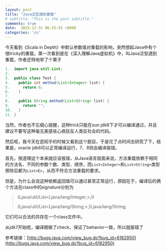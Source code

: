 ```yaml
---
layout: post
title: "Java泛型遇到重载"
# subtitle: "This is the post subtitle."
comments: true
date:  2015-12-31 06:25:55 +0800
categories: 'cn'
---
```


今天看到《Scala in Depth》中默认参数值对重载的影响，突然想起Java中有个很tricky的重载，第一次看到是在《深入理解Java虚拟机》中，叫Java泛型遇到重载，作者还特地举了个栗子

```java
1.  import java.util.List;
2.
3.  public class Test {
4.    public int method(List<Integer> list) {
5.      return 0;
6.    }
7.
8.    public String method(List<String> list) {
9.      return "";
10.   }
11. }
```

当然，作者也不忘细心提醒，这种trick只能在sun jdk6下才可以编译通过，并且建议不要写这种毫无美感丧心病狂反人类反社会的代码。

然后呢，我今天在逛知乎的时候又看到这个题目，于是花了点时间去研究了下，结果是，oracle jdk6可以正常编译运行，7、8则会编译报错。

首先，按道理这个本来就应该报错，从Java语言层面来说，方法重载依赖于相同的方法名、不同的参数个数、类型、顺序，而`List<Integer>`和`List<String>`类型擦除后都为`List<E>`，从而不符合方法重载的要求。

但是，为什么会说这种依赖返回值可以通过甚至正常运行，原因在于，编译后的俩个方法在class中的signature分别为

> (Ljava/util/List<Ljava/lang/Integer;>;)I
> 
> (Ljava/util/List<Ljava/lang/String;>;)Ljava/lang/String;

它们可以合法的共存在一个class文件中。

从jdk7开始呢，编译期做了check，保证了behavior一致，所以就报错了

参考链接：[http://bugs.java.com/view_bug.do?bug_id=6182950](http://bugs.java.com/view_bug.do?bug_id=6182950)